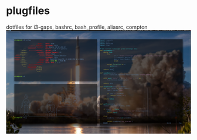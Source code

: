 # plugfiles
dotfiles for i3-gaps, bashrc, bash_profile, aliasrc, compton
![screenshot](screenshot.png)
